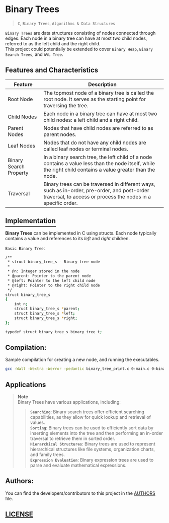 # Binary Trees
> `C`, `Binary Trees`, `Algorithms & Data Structures`  

`Binary Trees` are data structures consisting of nodes connected through edges. Each node in a binary tree can have at most two child nodes, referred to as the left child and the right child.  
This project could potentially be extended to cover `Binary Heap`, `Binary Search Trees`, and `AVL Tree`.

## Features and Characteristics

| Feature                | Description                                                                                                      |
|------------------------|------------------------------------------------------------------------------------------------------------------|
| Root Node              | The topmost node of a binary tree is called the root node. It serves as the starting point for traversing the tree. |
| Child Nodes            | Each node in a binary tree can have at most two child nodes: a left child and a right child.                      |
| Parent Nodes           | Nodes that have child nodes are referred to as parent nodes.                                                       |
| Leaf Nodes             | Nodes that do not have any child nodes are called leaf nodes or terminal nodes.                                    |
| Binary Search Property | In a binary search tree, the left child of a node contains a value less than the node itself, while the right child contains a value greater than the node. |
| Traversal              | Binary trees can be traversed in different ways, such as in-order, pre-order, and post-order traversal, to access or process the nodes in a specific order. |


## <span style="border-bottom: 2px solid; padding-bottom: 5px;">Implementation</span>  
**Binary Trees** can be implemented in C using structs. Each node typically contains a value and references to its *left* and *right* children.

`Basic Binary Tree`:
```bash
/**
 * struct binary_tree_s - Binary tree node
 *
 * @n: Integer stored in the node
 * @parent: Pointer to the parent node
 * @left: Pointer to the left child node
 * @right: Pointer to the right child node
 */
struct binary_tree_s
{
    int n;
    struct binary_tree_s *parent;
    struct binary_tree_s *left;
    struct binary_tree_s *right;
};

typedef struct binary_tree_s binary_tree_t;
```

## Compilation:
Sample compilation for creating a new node, and running the executables. 
```bash
gcc -Wall -Wextra -Werror -pedantic binary_tree_print.c 0-main.c 0-binary_tree_node.c -o 0-node && ./0-node
```

## Applications  
> **Note**  
> Binary Trees have various applications, including:  
>> **`Searching`**: Binary search trees offer efficient searching capabilities, as they allow for quick lookup and retrieval of values.  
>> **`Sorting`**: Binary trees can be used to efficiently sort data by inserting elements into the tree and then performing an in-order traversal to retrieve them in sorted order.  
>> **`Hierarchical Structures`**: Binary trees are used to represent hierarchical structures like file systems, organization charts, and family trees.  
>> **`Expression Evaluation`**: Binary expression trees are used to parse and evaluate mathematical expressions.

## Authors:
You can find the developers/contributors to this project in the [AUTHORS](./AUTHORS) file.

## [LICENSE](./LICENSE)
